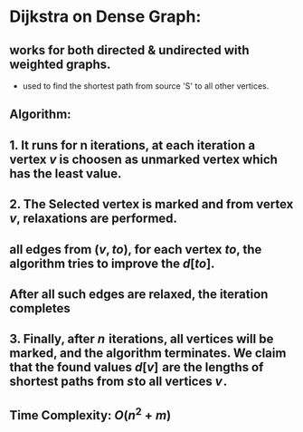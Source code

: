 # Dijkstra on Dense Graph:
## works for both directed & undirected with weighted graphs.
    
- used to find the shortest path from source 'S' to all other vertices.

## Algorithm: 
## 1. It runs for n iterations, at each iteration a vertex $v$ is choosen as unmarked vertex which has the least value.

## 2. The Selected vertex is marked and from vertex $v$, <b>relaxations</b> are performed.
## all edges from $(v,to)$, for each vertex $to$, the algorithm tries to improve the $d[to]$.

## After all such edges are relaxed, the iteration completes

## 3. Finally, after $n$  iterations, all vertices will be marked, and the algorithm terminates. We claim that the found values $d[v]$  are the lengths of shortest paths from $s$ to all vertices $v$ .
    
## Time Complexity: $O(n^2+m)$